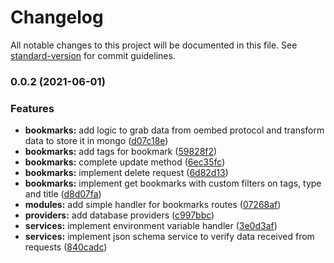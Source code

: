 # Changelog

All notable changes to this project will be documented in this file. See [standard-version](https://github.com/conventional-changelog/standard-version) for commit guidelines.

### 0.0.2 (2021-06-01)


### Features

* **bookmarks:** add logic to grab data from oembed protocol and transform data to store it in mongo ([d07c18e](https://github.com/maddoctor1905/technical-test-klaxoon/commit/d07c18eaf2841c58c5ec13db5b37ef8da298991b))
* **bookmarks:** add tags for bookmark ([59828f2](https://github.com/maddoctor1905/technical-test-klaxoon/commit/59828f2276140975560b3d0d0bc9d27276ded169))
* **bookmarks:** complete update method ([6ec35fc](https://github.com/maddoctor1905/technical-test-klaxoon/commit/6ec35fc1d67a8089dbecf9cc03cf4315045bb640))
* **bookmarks:** implement delete request ([6d82d13](https://github.com/maddoctor1905/technical-test-klaxoon/commit/6d82d13054f4b09777ebb8cd8d060bb07af9d5e3))
* **bookmarks:** implement get bookmarks with custom filters on tags, type and title ([d8d07fa](https://github.com/maddoctor1905/technical-test-klaxoon/commit/d8d07faa78b29e93b2ed69f0b12ac72e3db2d114))
* **modules:** add simple handler for bookmarks routes ([07268af](https://github.com/maddoctor1905/technical-test-klaxoon/commit/07268af3098fb9926cf7ef96fd91caa9a5862203))
* **providers:** add database providers ([c997bbc](https://github.com/maddoctor1905/technical-test-klaxoon/commit/c997bbc50dbdfe6fe43483c9561d092e197e50e7))
* **services:** implement environment variable handler ([3e0d3af](https://github.com/maddoctor1905/technical-test-klaxoon/commit/3e0d3afc0404689151e70e1b0c6bd7ae8d0fb6e9))
* **services:** implement json schema service to verify data received from requests ([840cadc](https://github.com/maddoctor1905/technical-test-klaxoon/commit/840cadc83c537fd003315b259df1b1315d7319b6))
